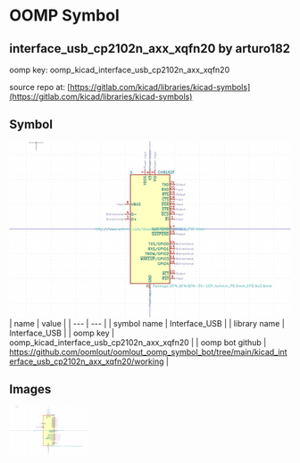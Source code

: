 # OOMP Symbol  
## interface_usb_cp2102n_axx_xqfn20  by arturo182  
  
oomp key: oomp_kicad_interface_usb_cp2102n_axx_xqfn20  
  
source repo at: [https://gitlab.com/kicad/libraries/kicad-symbols](https://gitlab.com/kicad/libraries/kicad-symbols)  
## Symbol  
  
[![working.png](working_600.png)](working.png)  
| name | value | 
| --- | --- | 
| symbol name | Interface_USB | 
| library name | Interface_USB | 
| oomp key | oomp_kicad_interface_usb_cp2102n_axx_xqfn20 | 
| oomp bot github | https://github.com/oomlout/oomlout_oomp_symbol_bot/tree/main/kicad_interface_usb_cp2102n_axx_xqfn20/working | 
## Images  
  
[![working.png](working_140.png)](working.png)  
